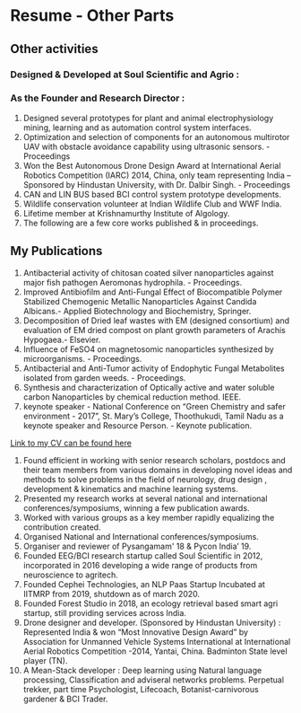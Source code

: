 # Resume - Other Parts
## Other activities

### Designed & Developed at Soul Scientific and Agrio :
### As the Founder and Research Director :


1. Designed several prototypes for plant and animal electrophysiology mining, learning and as automation control system interfaces.
2. Optimization and selection of components for an autonomous multirotor UAV with obstacle avoidance capability using ultrasonic sensors. - Proceedings
3. Won the Best Autonomous Drone Design Award at International Aerial Robotics Competition (IARC) 2014, China, only team representing India – Sponsored by Hindustan University, with Dr. Dalbir Singh. - Proceedings
4. CAN and LIN BUS based BCI control system prototype developments.
5. Wildlife conservation volunteer at Indian Wildlife Club and WWF India.
6. Lifetime member at Krishnamurthy Institute of Algology.
7. The following are a few core works published & in proceedings.

## My Publications 

1. Antibacterial activity of chitosan coated silver nanoparticles against major fish pathogen Aeromonas hydrophila. - Proceedings.
2. Improved Antibiofilm and Anti-Fungal Effect of Biocompatible Polymer Stabilized Chemogenic Metallic Nanoparticles Against Candida Albicans.-  Applied Biotechnology and Biochemistry, Springer.
3. Decomposition of Dried leaf wastes with EM (designed consortium) and evaluation of EM dried compost on plant growth parameters of Arachis Hypogaea.- Elsevier.
4. Influence of FeSO4 on magnetosomic nanoparticles synthesized by microorganisms. - Proceedings.
5. Antibacterial and Anti-Tumor activity of Endophytic Fungal Metabolites isolated from garden weeds. - Proceedings.
6. Synthesis and characterization of Optically active and water soluble carbon Nanoparticles by chemical reduction method. IEEE.
7. keynote speaker - National Conference on “Green Chemistry and safer environment - 2017”, St. Mary’s College, Thoothukudi, Tamil Nadu as a keynote speaker and Resource Person. - Keynote publication.


[Link to my CV can be found here](https://github.com/shiva16/resume_other/blob/main/CV'nov_1.pdf)

1. Found efficient in working with senior research scholars, postdocs and their team members from various domains in developing novel ideas and methods to solve problems in the field of neurology, drug design , development & kinematics and machine learning systems.
2. Presented my research works at several national and international conferences/symposiums, winning a few publication awards.
3. Worked with various groups as a key member rapidly equalizing the contribution created.
4. Organised National and International conferences/symposiums.
5. Organiser and reviewer of Pysangamam' 18 & Pycon India’ 19.
6. Founded EEG/BCI research startup called Soul Scientific in 2012, incorporated in 2016 developing a wide range of products from neuroscience to agritech.
7. Founded Cephei Technologies, an NLP Paas Startup Incubated at IITMRP from 2019, shutdown as of march 2020.
8. Founded Forest Studio in 2018, an ecology retrieval based smart agri startup, still providing services across India.
9. Drone designer and developer. (Sponsored by Hindustan University) : Represented India & won “Most Innovative Design Award” by Association for Unmanned Vehicle Systems International at International Aerial Robotics Competition -2014, Yantai, China.
Badminton State level player (TN).
10. A Mean-Stack developer :  Deep learning using Natural language processing, Classification and adviseral networks problems.
Perpetual trekker, part time Psychologist, Lifecoach, Botanist-carnivorous gardener & BCI Trader.


